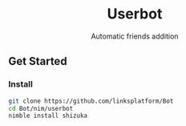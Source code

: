 <div align="center">

# Userbot
Automatiс friends addition

</div>


## Get Started
### Install
```bash
git clone https://github.com/linksplatform/Bot
cd Bot/nim/userbot
nimble install shizuka
```
